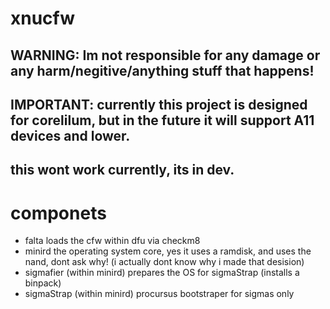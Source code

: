 # xnucfw
## WARNING: Im not responsible for any damage or any harm/negitive/anything stuff that happens!
## IMPORTANT: currently this project is designed for corelilum, but in the future it will support A11 devices and lower.
## this wont work currently, its in dev.
# componets
- falta
    loads the cfw within dfu via checkm8
- minird
    the operating system core, yes it uses a ramdisk, and uses the nand, dont ask why! (i actually dont know why i made that desision)
- sigmafier (within minird)
    prepares the OS for sigmaStrap (installs a binpack)
- sigmaStrap (within minird)
    procursus bootstraper for sigmas only